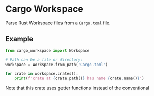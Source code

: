 # Cargo Workspace

Parse Rust Workspace files from a `Cargo.toml` file.

## Example

```python
from cargo_workspace import Workspace

# Path can be a file or directory:
workspace = Workspace.from_path('Cargo.toml')

for crate in workspace.crates():
	print(f'crate at {crate.path()} has name {crate.name()}')
```

Note that this crate uses getter functions instead of the conventional 
